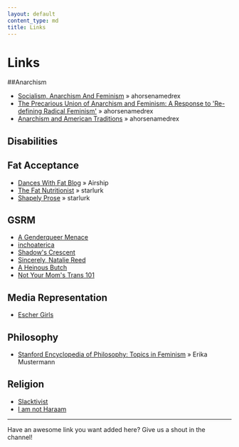 ```yaml
---
layout: default
content_type: md
title: Links
---
```


# Links
##Anarchism
* [Socialism, Anarchism And Feminism](http://theanarchistlibrary.org/library/carol-ehrlich-socialism-anarchism-and-feminism) &raquo; ahorsenamedrex
* [The Precarious Union of Anarchism and Feminism: A Response to 'Re-defining Radical Feminism'](http://theanarchistlibrary.org/library/red-sonja-nefac-boston-the-precarious-union-of-anarchism-and-feminism-a-response-to-re-defining) &raquo; ahorsenamedrex
* [Anarchism and American Traditions](http://tmh.floonet.net/articles/vdc.html) &raquo; ahorsenamedrex


## Disabilities

## Fat Acceptance 
* [Dances With Fat Blog](https://danceswithfat.wordpress.com/blog/) &raquo; Airship
* [The Fat Nutritionist](http://www.fatnutritionist.com/) &raquo; starlurk
* [Shapely Prose](http://kateharding.net/) &raquo; starlurk

## GSRM
* [A Genderqueer Menace](http://gqmenace.wordpress.com/)
* [inchoaterica](http://inchoaterica.wordpress.com/)
* [Shadow's Crescent](http://shadowscrescent.wordpress.com/)
* [Sincerely, Natalie Reed](http://freethoughtblogs.com/nataliereed)
* [A Heinous Butch](http://heinousbutch.wordpress.com/)
* [Not Your Mom's Trans 101](http://tranarchism.com/2010/11/26/not-your-moms-trans-101/)

## Media Representation
* [Escher Girls](http://eschergirls.tumblr.com/)

## Philosophy
* [Stanford Encyclopedia of Philosophy: Topics in Feminism](http://plato.stanford.edu/entries/feminism-topics/) &raquo; Erika Mustermann

## Religion
* [Slacktivist](http://www.patheos.com/blogs/slacktivist/)
* [I am not Haraam](http://iamnotharaam.tumblr.com/)

***

Have an awesome link you want added here? Give us a shout in the channel!
